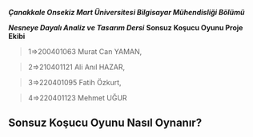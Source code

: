 ***Çanakkale Onsekiz Mart Üniversitesi Bilgisayar Mühendisliği Bölümü***

***Nesneye Dayalı Analiz ve Tasarım Dersi***
**Sonsuz Koşucu Oyunu Proje Ekibi**
>1=>200401063 Murat Can YAMAN,

>2=>210401121 Ali Anıl HAZAR,

>3=>220401095 Fatih Özkurt,

>4=>220401123 Mehmet UĞUR

## Sonsuz Koşucu Oyunu Nasıl Oynanır?
